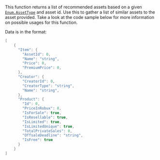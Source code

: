 This function returns a list of recommended assets based on a given
[`Enum.AssetType`](https://create.roblox.com/docs/reference/engine/enums/AssetType) and asset id. Use this to gather a list of similar assets
to the asset provided. Take a look at the code sample below for more
information on possible usages for this function.

Data is in the format:
```lua
[
    {
      "Item": {
        "AssetId": 0,
        "Name": "string",
        "Price": 0,
        "PremiumPrice": 0,
      },
      "Creator": {
        "CreatorId": 0,
        "CreatorType": "string",
        "Name": "string",
      },
      "Product": {
        "Id": 0,
        "PriceInRobux": 0,
        "IsForSale": true,
        "IsResellable": true,
        "IsLimited": true,
        "IsLimitedUnique": true,
        "TotalPrivateSales": 0,
        "OffsaleDeadline": "string",
        "IsFree": true
      }
    }
]
```